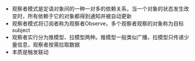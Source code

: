 - 观察者模式是定语对象间的一种一对多的依赖关系，当一个对象的状态发生改变时，所有依赖于它的对象都得到通知并被自动更新
- 观察者模式将订阅者称为观察者Observe，多个观察者观察的对象称为目标subject
- 观察者实行分为推模型、拉模型两种。推模型一般类似广播，拉模型只传递少量信息，观察者按需拉取数据
- 本质是触发联动